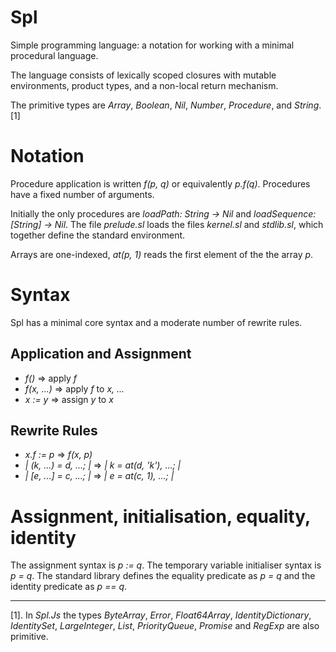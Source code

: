 # Spl

Simple programming language:
a notation for working with a minimal procedural language.

The language consists of lexically scoped closures with mutable environments, product types, and a non-local return mechanism.

The primitive types are _Array_, _Boolean_, _Nil_, _Number_, _Procedure_, and _String_. [1]

# Notation

Procedure application is written _f(p, q)_ or equivalently _p.f(q)_.
Procedures have a fixed number of arguments.

Initially the only procedures are _loadPath: String → Nil_ and _loadSequence: [String] → Nil_.
The file _prelude.sl_ loads the files _kernel.sl_ and _stdlib.sl_, which together define the standard environment.

Arrays are one-indexed, _at(p, 1)_ reads the first element of the the array _p_.

# Syntax

Spl has a minimal core syntax and a moderate number of rewrite rules.

## Application and Assignment

- _f()_ ⇒ apply _f_
- _f(x, ...)_ ⇒ apply _f_ to _x, ..._
- _x := y_ ⇒ assign _y_ to _x_

## Rewrite Rules

- _x.f := p_ ⇒ _f(x, p)_
- _| (k, ...) = d, ...; |_ ⇒ _| k = at(d, 'k'), ...; |_
- _| [e, ...] = c, ...; |_ ⇒ _| e = at(c, 1), ...; |_

# Assignment, initialisation, equality, identity

The assignment syntax is _p := q_.
The temporary variable initialiser syntax is _p = q_.
The standard library defines the equality predicate as _p = q_ and the identity predicate as _p == q_.

* * *

[1]. In _Spl.Js_ the types _ByteArray_, _Error_, _Float64Array_, _IdentityDictionary_, _IdentitySet_, _LargeInteger_, _List_, _PriorityQueue_, _Promise_ and _RegExp_ are also primitive.
